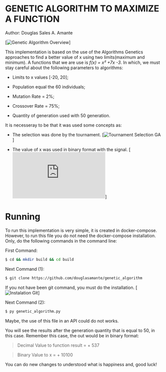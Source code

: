 # GENETIC ALGORITHM TO MAXIMIZE A FUNCTION 

Author: Douglas Sales A. Amante 

[![Genetic Algorithm Overview](https://www.sciencedirect.com/topics/engineering/genetic-algorithm-method)]

This implementation is based on the use of the Algorithms Genetics approaches to find a better value of x using two limits(maximum and minimum). A functions that we are use is *f(x) = x² +7x -3*. In which, we must stay careful about the following parameters to algorithms: 

- Limits to x values [-20, 20];

- Population equal the 60 individuals;

- Mutation Rate = 2%;

- Crossover Rate = 75%; 

- Quantity of generation used with 50 generation.

It is necesseray to be that it was used some concepts as: 

- The selection was done by the tournament.   [![Tournament Selection GA](https://www.geeksforgeeks.org/tournament-selection-ga/)]

- The value of x was used in binary format with the signal.  [![Introduction to GA](https://www.whitman.edu/Documents/Academics/Mathematics/2014/carrjk.pdf)]


# Running

To run this implementation is very simple, it is created in docker-compose. However, to run this file you do not need the docker-compose installation. Only, do the following commands in the command line: 

First Command: 
```sh
$ cd && mkdir build && cd build
```

Next Command (1):
```sh
$ git clone https://github.com/douglasamante/genetic_algorithm
```
If you not have been git command, you must do the installation.   [![Instalation Git](https://git-scm.com/book/en/v2/Getting-Started-Installing-Git)]

Next Command (2): 
```sh
$ py genetic_algorithm.py
```

Maybe, the use of this file in an API could do not works.

You will see the results after the generation quantity that is equal to 50, in this case. Remember this case, the out would be in binary format: 

> Decimal Value to function result = + 537

> Binary Value to x  =  + 10100

You can do new changes to understood what is happiness and, good luck!

